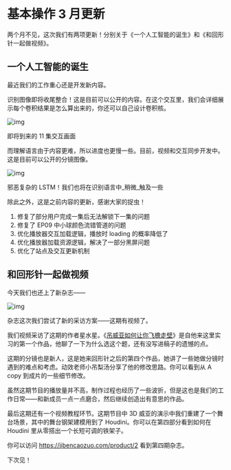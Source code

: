 # 基本操作 3 月更新

两个月不见，这次我们有两项更新！分别关于《一个人工智能的诞生》和《和回形针一起做视频》。

## 一个人工智能的诞生

最近我们的工作重心还是开发新内容。

识别图像即将收尾整合！这是目前可以公开的内容。在这个交互里，我们会详细展示每个卷积结果是怎么算出来的，你还可以自己设计卷积核。

![img](https://mmbiz.qpic.cn/mmbiz\_gif/OqGIko5qXaeFntBt5nEI9g2uj8AH7Xj3HvamqRB768OvX5twcq7tlqCoibUQCm8Wdo5qz4ibLyEicRRjbmAggdsRg/640?wx\_fmt=gif)

即将到来的 11 集交互画面

而理解语言由于内容更难，所以进度也更慢一些。目前，视频和交互同步开发中。这是目前可以公开的分镜图像。

![img](https://i.loli.net/2021/10/04/jPYqt4LKs69xvAO.png)

邪恶复杂的 LSTM！我们也将在识别语言中_稍微_触及一些

除此之外，这是之前内容的更新，感谢大家的捉虫！

1. 修复了部分用户完成一集后无法解锁下一集的问题
2. 修复了 EP09 中小球颜色流错管道的问题
3. 优化播放器交互加载逻辑，播放时 loading 的概率降低了
4. 优化播放器加载资源逻辑，解决了一部分黑屏问题
5. 优化了站点及交互更新机制

## 和回形针一起做视频

今天我们也还上了新杂志——

![img](https://i.loli.net/2021/10/04/TM3pFbYSwjNnRPg.png)

杂志这次我们尝试了新的采访方案——这期有视频了。

我们视频采访了这期的作者星水星。《[吊威亚如何让你飞檐走壁](https://mp.weixin.qq.com/s?\_\_biz=MzA3NDM1MjUwNg==\&mid=2247491392\&idx=1\&sn=8818d3991123589d7d6792f7cd5f4b04\&scene=21#wechat\_redirect)》是自他来这里实习的第一个作品，他聊了一下为什么选这个题，还有没写进稿子的遗憾的点。

这期的分镜也是新人，这是她来回形针之后的第四个作品，她讲了一些她做分镜时遇到的难点和考虑。动效老师小吊梨汤分享了他的修改思路。你可以看到从 A copy 到成片的一些细节修改。

虽然这期节目的播放量并不高，制作过程也经历了一些波折，但是这也是我们的工作日常——和新成员一点一点磨合，然后继续创造出有意思的作品。

最后这期还有一个视频教程环节。这期节目中 3D 威亚的演示中我们重建了一个舞台场景，其中的舞台钢架建模用到了 Houdini。你可以在第四部分看到如何在 Houdini 里从零搭出一个长短可调的铁架子。

你可以访问 https://jibencaozuo.com/product/2 看到第四期杂志。

下次见！
